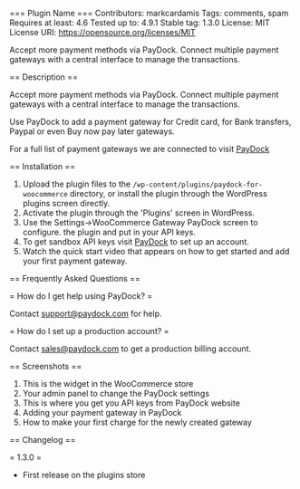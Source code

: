 === Plugin Name ===
Contributors: markcardamis
Tags: comments, spam
Requires at least: 4.6
Tested up to: 4.9.1
Stable tag: 1.3.0
License: MIT
License URI: https://opensource.org/licenses/MIT

Accept more payment methods via PayDock. Connect multiple payment gateways with a central interface to manage the transactions.

== Description ==

Accept more payment methods via PayDock. Connect multiple payment gateways with a central interface to manage the transactions.

Use PayDock to add a payment gateway for Credit card, for Bank transfers, Paypal or even Buy now pay later gateways.

For a full list of payment gateways we are connected to visit [PayDock](https://paydock.com/features/api/ "PayDock gateways")

== Installation ==

1. Upload the plugin files to the `/wp-content/plugins/paydock-for-woocommerce` directory, or install the plugin through the WordPress plugins screen directly.
1. Activate the plugin through the 'Plugins' screen in WordPress.
1. Use the Settings->WooCommerce Gateway PayDock screen to configure. the plugin and put in your API keys.
1. To get sandbox API keys visit [PayDock](https://app-sandbox.paydock.com/auth/sign-up "PayDock sign up") to set up an account.
1. Watch the quick start video that appears on how to get started and add your first payment gateway.

== Frequently Asked Questions ==

= How do I get help using PayDock? =

Contact support@paydock.com for help.

= How do I set up a production account? =

Contact sales@paydock.com to get a production billing account.

== Screenshots ==

1. This is the widget in the WooCommerce store
2. Your admin panel to change the PayDock settings
3. This is where you get you API keys from PayDock website
4. Adding your payment gateway in PayDock
5. How to make your first charge for the newly created gateway

== Changelog ==

= 1.3.0 =
* First release on the plugins store
